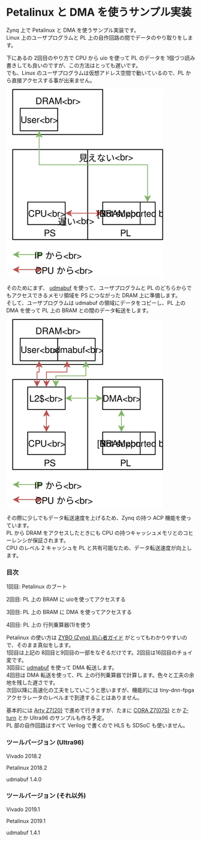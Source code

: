 # Petalinux と DMA を使うサンプル実装

Zynq 上で Petalinux と DMA を使うサンプル実装です。  
Linux 上のユーザプログラムと PL 上の自作回路の間でデータのやり取りをします。

下にあるの 2回目のやり方で CPU から uio を使って PL のデータを 1個づつ読み書きしても良いのですが、この方法はとっても遅いです。  
でも、Linux のユーザプログラムは仮想アドレス空間で動いているので、PL から直接アクセスする事が出来ません。

![pio](pio.svg)

そのためにまず、 [udmabuf](https://github.com/ikwzm/udmabuf/blob/master/Readme.ja.md)  を使って、ユーザプログラムと PL のどちらからでもアクセスできるメモリ領域を PS につながった DRAM 上に準備します。  
そして、ユーザプログラムは udmabuf の領域にデータをコピーし、PL 上の DMA を使って PL 上の BRAM との間のデータ転送をします。

![dma](dma.svg)

その際に少しでもデータ転送速度を上げるため、Zynq の持つ ACP 機能を使っています。  
PL から DRAM をアクセスしたときにも CPU の持つキャッシュメモリとのコヒーレンシが保証されます。  
CPU のレベル 2 キャッシュを PL と共有可能なため、データ転送速度が向上します。

### 目次

1回目: Petalinux のブート

2回目: PL 上の BRAM に uioを使ってアクセスする

3回目: PL 上の BRAM に DMA を使ってアクセスする

4回目: PL 上の 行列乗算器(1)を使う



Petalinux の使い方は [ZYBO (Zynq) 初心者ガイド](https://qiita.com/iwatake2222/items/966f252f6ca954aff08b) がとってもわかりやすいので、そのまま真似をします。  
1回目は上記の 8回目と9回目の一部をなぞるだけです。2回目は16回目のチョイ変です。  
3回目に [udmabuf](https://github.com/ikwzm/udmabuf/blob/master/Readme.ja.md) を使って DMA 転送します。  
4回目は DMA 転送を使って、PL 上の行列乗算器で計算します。色々と工夫の余地を残した遅さです。  
次回以降に高速化の工夫をしていこうと思いますが、機能的には tiny-dnn-fpga アクセラレータのレベルまで到達することはありません。

基本的には [Arty Z7(20)](http://akizukidenshi.com/catalog/g/gM-11921/) で進めて行きますが、たまに [CORA Z7(07S)](http://akizukidenshi.com/catalog/g/gM-13489/) とか [Z-turn](https://www.mouser.jp/ProductDetail/MYIR/MYS-7Z020-C-S?qs=sGAEpiMZZMspCjQQiuQ1fFTDrDpp2YD1BAGzL8zwYgeMsEw87QCFMw==) とか Ultra96 のサンプルも作る予定。  
PL 部の自作回路はすべて Verilog で書くので HLS も SDSoC も使いません。

### ツールバージョン (Ultra96)

Vivado 2018.2

Petalinux 2018.2

udmabuf 1.4.0

### ツールバージョン (それ以外)

Vivado 2019.1

Petalinux 2019.1

udmabuf 1.4.1